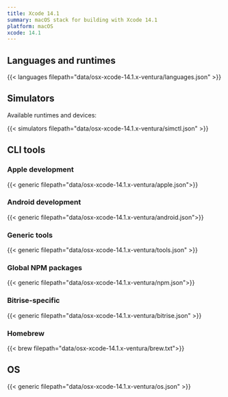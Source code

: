 ```yaml
---
title: Xcode 14.1
summary: macOS stack for building with Xcode 14.1
platform: macOS
xcode: 14.1
---
```


## Languages and runtimes

{{< languages filepath="data/osx-xcode-14.1.x-ventura/languages.json" >}}

## Simulators

Available runtimes and devices:

{{< simulators filepath="data/osx-xcode-14.1.x-ventura/simctl.json" >}}

## CLI tools

### Apple development

{{< generic filepath="data/osx-xcode-14.1.x-ventura/apple.json">}}

### Android development

{{< generic filepath="data/osx-xcode-14.1.x-ventura/android.json">}}

### Generic tools

{{< generic filepath="data/osx-xcode-14.1.x-ventura/tools.json" >}}

### Global NPM packages

{{< generic filepath="data/osx-xcode-14.1.x-ventura/npm.json">}}

### Bitrise-specific

{{< generic filepath="data/osx-xcode-14.1.x-ventura/bitrise.json" >}}

### Homebrew

{{< brew filepath="data/osx-xcode-14.1.x-ventura/brew.txt">}}

## OS

{{< generic filepath="data/osx-xcode-14.1.x-ventura/os.json" >}}
